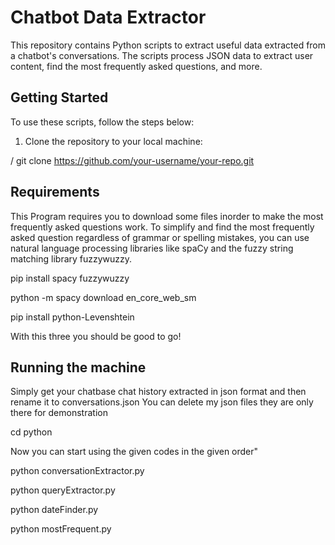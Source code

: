 # Chatbot Data Extractor

This repository contains Python scripts to extract useful data extracted from a chatbot's conversations. The scripts process JSON data to extract user content, find the most frequently asked questions, and more.

## Getting Started

To use these scripts, follow the steps below:

1. Clone the repository to your local machine:

/
  git clone https://github.com/your-username/your-repo.git

## Requirements

This Program requires you to download some files inorder to make the most frequently asked questions work. To simplify and find the most frequently asked question regardless of grammar or spelling mistakes, you can use natural language processing libraries like spaCy and the fuzzy string matching library fuzzywuzzy.

pip install spacy fuzzywuzzy

python -m spacy download en_core_web_sm

pip install python-Levenshtein

With this three you should be good to go!

## Running the machine

Simply get your chatbase chat history extracted in json format and then rename it to conversations.json
You can delete my json files they are only there for demonstration

cd python

Now you can start using the given codes in the given order"

python conversationExtractor.py

python queryExtractor.py

python dateFinder.py

python mostFrequent.py
